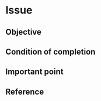# Issue

<!-- 入力が必要ない項目にも必ず、「なし」などと記載すること -->

## Objective

<!-- 目的を記載してください -->

## Condition of completion

<!-- 完了条件を記載してください -->

## Important point

<!-- 重要な点を記載してください -->

## Reference

<!-- 参考情報を記載してください -->
